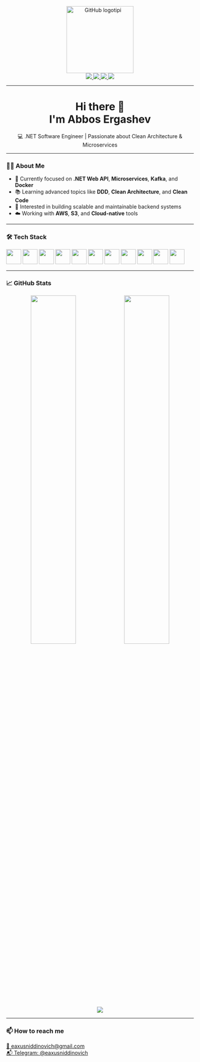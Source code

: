 <div align="center">
  <img height="180" src="https://cdn-icons-png.flaticon.com/512/25/25231.png" alt="GitHub logotipi"/>
</div>

<div align="center">
  <a href="https://www.linkedin.com/in/eaxusniddinovich" target="_blank">
    <img src="https://img.shields.io/badge/LinkedIn-0077B5?style=for-the-badge&logo=linkedin&logoColor=white"/>
  </a>
  <a href="mailto:eaxusniddinovich@gmail.com" target="_blank">
    <img src="https://img.shields.io/badge/Gmail-D14836?style=for-the-badge&logo=gmail&logoColor=white"/>
  </a>
  <a href="https://t.me/eaxusniddinovich" target="_blank">
    <img src="https://img.shields.io/badge/Telegram-2CA5E0?style=for-the-badge&logo=telegram&logoColor=white"/>
  </a>
  <a href="https://www.instagram.com/eaxusniddinovich/" target="_blank">
    <img src="https://img.shields.io/badge/Instagram-E4405F?style=for-the-badge&logo=instagram&logoColor=white"/>
  </a>
</div>

---

<h1 align="center">Hi there 👋 <br>I'm Abbos Ergashev</h1>

<p align="center">💻 .NET Software Engineer | Passionate about Clean Architecture & Microservices</p>

---

### 👨‍💻 About Me

- 🎯 Currently focused on **.NET Web API**, **Microservices**, **Kafka**, and **Docker**
- 📚 Learning advanced topics like **DDD**, **Clean Architecture**, and **Clean Code**
- 🧠 Interested in building scalable and maintainable backend systems
- ☁️ Working with **AWS**, **S3**, and **Cloud-native** tools

---

### 🛠️ Tech Stack

<div align="left">
  <img src="https://cdn.jsdelivr.net/gh/devicons/devicon/icons/csharp/csharp-original.svg" height="40"/>
  <img src="https://cdn.jsdelivr.net/gh/devicons/devicon/icons/dot-net/dot-net-original.svg" height="40"/>
  <img src="https://cdn.jsdelivr.net/gh/devicons/devicon/icons/postgresql/postgresql-original.svg" height="40"/>
  <img src="https://cdn.jsdelivr.net/gh/devicons/devicon/icons/docker/docker-original.svg" height="40"/>
  <img src="https://cdn.jsdelivr.net/gh/devicons/devicon/icons/git/git-original.svg" height="40"/>
  <img src="https://cdn.jsdelivr.net/gh/devicons/devicon/icons/linux/linux-original.svg" height="40"/>
  <img src="https://cdn.jsdelivr.net/gh/devicons/devicon/icons/microsoftsqlserver/microsoftsqlserver-plain.svg" height="40"/>
  <img src="https://cdn.jsdelivr.net/gh/devicons/devicon/icons/gitlab/gitlab-original.svg" height="40"/>
  <img src="https://cdn.jsdelivr.net/gh/devicons/devicon/icons/java/java-original.svg" height="40"/>
  <img src="https://cdn.jsdelivr.net/gh/devicons/devicon/icons/android/android-original.svg" height="40"/>
  <img src="https://cdn.jsdelivr.net/gh/devicons/devicon/icons/c/c-original.svg" height="40"/>
</div>

---

### 📈 GitHub Stats

<div align="center">
  <img src="https://github-readme-stats.vercel.app/api?username=AbbosErgashev&show_icons=true&theme=tokyonight&hide_border=true" width="49%" />
  <img src="https://github-readme-streak-stats.herokuapp.com/?user=AbbosErgashev&theme=tokyonight&hide_border=true" width="49%" />
</div>

<div align="center">
  <img src="https://github-readme-activity-graph.vercel.app/graph?username=AbbosErgashev&theme=react-dark&hide_border=true"/>
</div>

---

### 📫 How to reach me

<p align="left">
  <a href="mailto:eaxusniddinovich@gmail.com">📧 eaxusniddinovich@gmail.com</a><br>
  <a href="https://t.me/eaxusniddinovich">📬 Telegram: @eaxusniddinovich</a><br>
</p>
